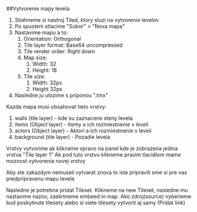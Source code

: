 ##Vytvorenie mapy levela

1. Stiahneme si nastroj Tiled, ktory sluzi na vytvorenie levelov
2. Po spusteni stlacime "Subor" > "Nova mapa"
3. Nastavime mapu a to:
   1. Orientation: Orthogonal
   2. Tile layer format: Base64 uncompressed
   3. Tile render order: Right down
   4. Map size:
      1. Width: 32
      2. Height: 18
   5. Tile size:
      1. Width: 32px
      2. Height 32px
4. Nasledne ju ulozime s priponou ".tmx"

Kazda mapa musi obsahovat tieto vrstvy:
1. walls (tile layer) - kde su zaznacene steny levela
2. items (Object layer) - Itemy a ich rozmiestnenie v leveli
3. actors (Object layer) - Aktori a ich rozmiestnenie v leveli
4. background (tile layer) - Pozadie levela

Vrstvy vytvorime ak klikneme vpravo na panel kde je zobrazena jedina vrstva "Tile layer 1"
Ak pod tuto vrstvu klikneme pravim tlacidlom mame moznost vytvorenia novej vrstvy

Aby ste zakazdym nemuseli vytvarat znova to iste pripravili sme si pre vas predpripravenu mapu levela

Nasledne je potrebne pridat Tileset. Klikneme na new Tileset, nasledne mu nastavime nazov, zaskrtneme embeed in map.
Ako zdroj(source) vyberieme bud poskytnute tilesety alebo si viete tilesety vytvorit aj samy (Pridat link)